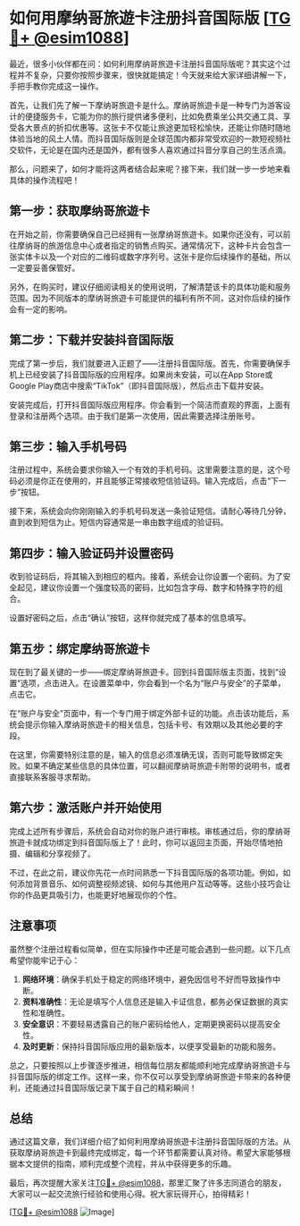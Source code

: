 # 如何用摩纳哥旅遊卡注册抖音国际版 [[TG💪+ @esim1088](https://t.me/s/esim1088)]

最近，很多小伙伴都在问：如何利用摩纳哥旅遊卡注册抖音国际版呢？其实这个过程并不复杂，只要你按照步骤来，很快就能搞定！今天就来给大家详细讲解一下，手把手教你完成这一操作。

首先，让我们先了解一下摩纳哥旅遊卡是什么。摩纳哥旅遊卡是一种专门为游客设计的便捷服务卡，它能为你的旅行提供诸多便利，比如免费乘坐公共交通工具、享受各大景点的折扣优惠等。这张卡不仅能让旅途更加轻松愉快，还能让你随时随地体验当地的风土人情。而抖音国际版则是全球范围内都非常受欢迎的一款短视频社交软件，无论是在国内还是国外，都有很多人喜欢通过抖音分享自己的生活点滴。

那么，问题来了，如何才能将这两者结合起来呢？接下来，我们就一步一步地来看具体的操作流程吧！

## 第一步：获取摩纳哥旅遊卡

在开始之前，你需要确保自己已经拥有一张摩纳哥旅遊卡。如果你还没有，可以前往摩纳哥的旅游信息中心或者指定的销售点购买。通常情况下，这种卡片会包含一张实体卡以及一个对应的二维码或数字序列号。这张卡是你后续操作的基础，所以一定要妥善保管好。

另外，在购买时，建议仔细阅读相关的使用说明，了解清楚该卡的具体功能和服务范围。因为不同版本的摩纳哥旅遊卡可能提供的福利有所不同，这对你后续的操作会有一定的影响。

## 第二步：下载并安装抖音国际版

完成了第一步后，我们就要进入正题了——注册抖音国际版。首先，你需要确保手机上已经安装了抖音国际版的应用程序。如果尚未安装，可以在App Store或Google Play商店中搜索“TikTok”（即抖音国际版），然后点击下载并安装。

安装完成后，打开抖音国际版应用程序。你会看到一个简洁而直观的界面，上面有登录和注册两个选项。由于我们是第一次使用，因此需要选择注册账号。

## 第三步：输入手机号码

注册过程中，系统会要求你输入一个有效的手机号码。这里需要注意的是，这个号码必须是你正在使用的，并且能够正常接收短信验证码。输入完成后，点击“下一步”按钮。

接下来，系统会向你刚刚输入的手机号码发送一条验证短信。请耐心等待几分钟，直到收到短信为止。短信内容通常是一串由数字组成的验证码。

## 第四步：输入验证码并设置密码

收到验证码后，将其输入到相应的框内。接着，系统会让你设置一个密码。为了安全起见，建议你设置一个强度较高的密码，比如包含字母、数字和特殊字符的组合。

设置好密码之后，点击“确认”按钮，这样你就完成了基本的信息填写。

## 第五步：绑定摩纳哥旅遊卡

现在到了最关键的一步——绑定摩纳哥旅遊卡。回到抖音国际版主页面，找到“设置”选项，点击进入。在设置菜单中，你会看到一个名为“账户与安全”的子菜单，点击它。

在“账户与安全”页面中，有一个专门用于绑定外部卡证的功能。点击该功能后，系统会提示你输入摩纳哥旅遊卡的相关信息，包括卡号、有效期以及其他必要的字段。

在这里，你需要特别注意的是，输入的信息必须准确无误，否则可能导致绑定失败。如果不确定某些信息的具体位置，可以翻阅摩纳哥旅遊卡附带的说明书，或者直接联系客服寻求帮助。

## 第六步：激活账户并开始使用

完成上述所有步骤后，系统会自动对你的账户进行审核。审核通过后，你的摩纳哥旅遊卡就成功绑定到抖音国际版上了！此时，你可以返回主页面，开始尽情地拍摄、编辑和分享视频了。

不过，在此之前，建议你先花一点时间熟悉一下抖音国际版的各项功能。例如，如何添加背景音乐、如何调整视频滤镜、如何与其他用户互动等等。这些小技巧会让你的作品更具吸引力，也能更好地展现你的个性。

## 注意事项

虽然整个注册过程看似简单，但在实际操作中还是可能会遇到一些问题。以下几点希望你能牢记于心：

1. **网络环境**：确保手机处于稳定的网络环境中，避免因信号不好而导致操作中断。
2. **资料准确性**：无论是填写个人信息还是输入卡证信息，都务必保证数据的真实性和准确性。
3. **安全意识**：不要轻易透露自己的账户密码给他人，定期更换密码以提高安全性。
4. **及时更新**：保持抖音国际版应用的最新版本，以便享受最新的功能和服务。

总之，只要按照以上步骤逐步推进，相信每位朋友都能顺利地完成摩纳哥旅遊卡与抖音国际版的绑定工作。这样一来，你不仅可以享受到摩纳哥旅遊卡带来的各种便利，还能通过抖音国际版记录下属于自己的精彩瞬间！

## 总结

通过这篇文章，我们详细介绍了如何利用摩纳哥旅遊卡注册抖音国际版的方法。从获取摩纳哥旅遊卡到最终完成绑定，每一个环节都需要认真对待。希望大家能够根据本文提供的指南，顺利完成整个流程，并从中获得更多的乐趣。

最后，再次提醒大家关注[TG💪+ @esim1088](https://t.me/s/esim1088)，那里汇聚了许多志同道合的朋友，大家可以一起交流旅行经验和使用心得。祝大家玩得开心，拍得精彩！

[[TG💪+ @esim1088](https://t.me/s/esim1088) ![Image](https://i.postimg.cc/4NQfJmqS/Snipaste-2025-05-13-00-14-12.png)]